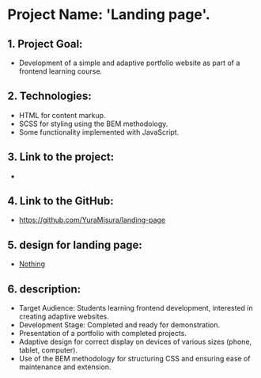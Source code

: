 # Project Name: 'Landing page'.
## 1. Project Goal:
  - Development of a simple and adaptive portfolio website as part of a frontend learning course.

## 2. Technologies:
   - HTML for content markup.
   - SCSS for styling using the BEM methodology.
   - Some functionality implemented with JavaScript.

## 3. Link to the project:
  - 

## 4. Link to the GitHub:
  - https://github.com/YuraMisura/landing-page

## 5. design for landing page:
   - [Nothing](https://www.figma.com/file/DtkQmQ797hk0nI4KfMi2Uq/BOSE-New-Version?type=design&node-id=6802-139&t=L7eKz5YKLN0m5WxR-0)

## 6. description:
   - Target Audience: Students learning frontend development, interested in creating adaptive websites.
   - Development Stage: Completed and ready for demonstration.
   - Presentation of a portfolio with completed projects.
   - Adaptive design for correct display on devices of various sizes (phone, tablet, computer).
   - Use of the BEM methodology for structuring CSS and ensuring ease of maintenance and extension.
